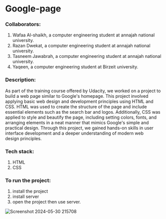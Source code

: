 # Google-page
### Collaborators:
1. Wafaa Al-shaikh, a computer engineering student at annajah national university.
2. Razan Dwekat, a computer engineering student at annajah national university.
3. Tasneem Jawabrah, a computer engineering student at annajah national university.
4. Yaqeen, a computer engineering student at Birzeit university.


### Description:
As part of the training course offered by Udacity, we worked on a project to build a web page similar to Google's homepage. This project involved applying basic web design and development principles using HTML and CSS. HTML was used to create the structure of the page and include essential elements such as the search bar and logos. Additionally, CSS was applied to style and beautify the page, including setting colors, fonts, and arranging elements in a neat manner that mimics Google's simple and practical design. Through this project, we gained hands-on skills in user interface development and a deeper understanding of modern web design principles.
### Tech stack:
1. HTML
2. CSS

### To run the project:
1. install the project
2. install server
3. open the project then use server.

  

![Screenshot 2024-05-30 215708](https://github.com/WafaaAlshaikh/Google-page/assets/160268722/9a190085-b591-43df-a35c-b05d6489ad77)


